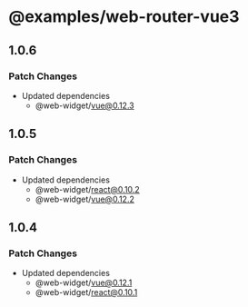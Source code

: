 # @examples/web-router-vue3

## 1.0.6

### Patch Changes

- Updated dependencies
  - @web-widget/vue@0.12.3

## 1.0.5

### Patch Changes

- Updated dependencies
  - @web-widget/react@0.10.2
  - @web-widget/vue@0.12.2

## 1.0.4

### Patch Changes

- Updated dependencies
  - @web-widget/vue@0.12.1
  - @web-widget/react@0.10.1
